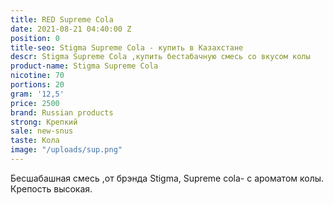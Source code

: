 ```yaml
---
title: RED Supreme Cola
date: 2021-08-21 04:40:00 Z
position: 0
title-seo: Stigma Supreme Cola - купить в Казахстане
descr: Stigma Supreme Cola ,купить бестабачную смесь со вкусом колы
product-name: Stigma Supreme Cola
nicotine: 70
portions: 20
gram: '12,5'
price: 2500
brand: Russian products
strong: Крепкий
sale: new-snus
taste: Кола
image: "/uploads/sup.png"
---
```


Бесшабашная смесь ,от брэнда Stigma, Supreme cola- с ароматом колы.
Крепость высокая.